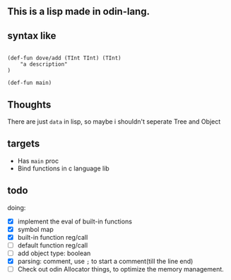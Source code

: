 ## This is a lisp made in odin-lang.



## syntax like

```

(def-fun dove/add (TInt TInt) (TInt)
    "a description"
)

(def-fun main)

```

## Thoughts
There are just `data` in lisp, so maybe i shouldn't seperate Tree and Object


## targets
- Has `main` proc
- Bind functions in c language lib


## todo

doing:
- [x] implement the eval of built-in functions
- [x] symbol map
- [x] built-in function reg/call
- [ ] default function reg/call
- [ ] add object type: boolean
- [x] parsing: comment, use `;` to start a comment(till the line end)
- [ ] Check out odin Allocator things, to optimize the memory management.
